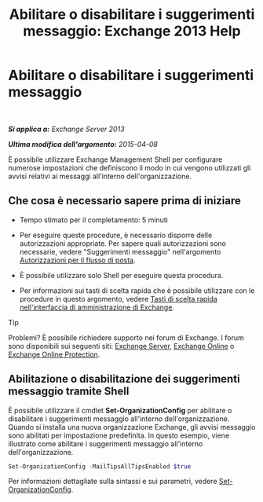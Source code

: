 ﻿---
title: 'Abilitare o disabilitare i suggerimenti messaggio: Exchange 2013 Help'
TOCTitle: Abilitare o disabilitare i suggerimenti messaggio
ms:assetid: 11ad3848-f303-4ad5-a21d-9b0883db4bda
ms:mtpsurl: https://technet.microsoft.com/it-it/library/JJ649321(v=EXCHG.150)
ms:contentKeyID: 50480022
ms.date: 05/22/2018
mtps_version: v=EXCHG.150
ms.translationtype: MT
---

# Abilitare o disabilitare i suggerimenti messaggio

 

_**Si applica a:** Exchange Server 2013_

_**Ultima modifica dell'argomento:** 2015-04-08_

È possibile utilizzare Exchange Management Shell per configurare numerose impostazioni che definiscono il modo in cui vengono utilizzati gli avvisi relativi ai messaggi all'interno dell'organizzazione.

## Che cosa è necessario sapere prima di iniziare

  - Tempo stimato per il completamento: 5 minuti

  - Per eseguire queste procedure, è necessario disporre delle autorizzazioni appropriate. Per sapere quali autorizzazioni sono necessarie, vedere "Suggerimenti messaggio" nell'argomento [Autorizzazioni per il flusso di posta](mail-flow-permissions-exchange-2013-help.md).

  - È possibile utilizzare solo Shell per eseguire questa procedura.

  - Per informazioni sui tasti di scelta rapida che è possibile utilizzare con le procedure in questo argomento, vedere [Tasti di scelta rapida nell'interfaccia di amministrazione di Exchange](keyboard-shortcuts-in-the-exchange-admin-center-exchange-online-protection-help.md).


> [!TIP]
> Problemi? È possibile richiedere supporto nei forum di Exchange. I forum sono disponibili sui seguenti siti: <A href="https://go.microsoft.com/fwlink/p/?linkid=60612">Exchange Server</A>, <A href="https://go.microsoft.com/fwlink/p/?linkid=267542">Exchange Online</A> o <A href="https://go.microsoft.com/fwlink/p/?linkid=285351">Exchange Online Protection</A>.



## Abilitazione o disabilitazione dei suggerimenti messaggio tramite Shell

È possibile utilizzare il cmdlet **Set-OrganizationConfig** per abilitare o disabilitare i suggerimenti messaggio all'interno dell'organizzazione. Quando si installa una nuova organizzazione Exchange, gli avvisi messaggio sono abilitati per impostazione predefinita. In questo esempio, viene illustrato come abilitare i suggerimenti messaggio all'interno dell'organizzazione.

```powershell
Set-OrganizationConfig -MailTipsAllTipsEnabled $true
```

Per informazioni dettagliate sulla sintassi e sui parametri, vedere [Set-OrganizationConfig](https://technet.microsoft.com/it-it/library/aa997443\(v=exchg.150\)).

